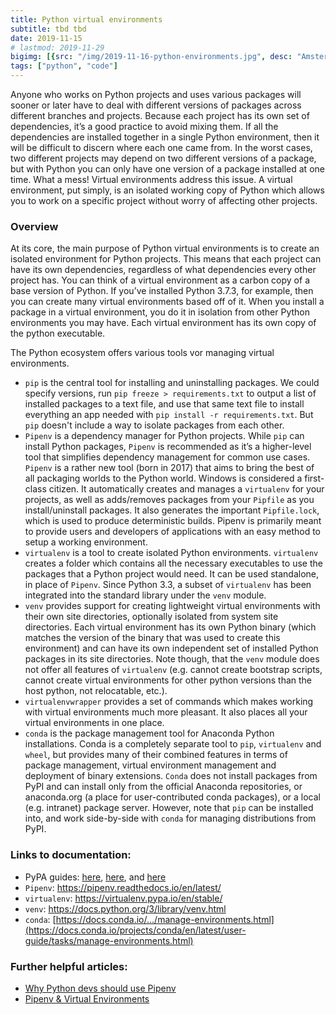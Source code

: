 ```yaml
---
title: Python virtual environments
subtitle: tbd tbd
date: 2019-11-15
# lastmod: 2019-11-29
bigimg: [{src: "/img/2019-11-16-python-environments.jpg", desc: "Amsterdam (2018)"}]
tags: ["python", "code"]
---
```


Anyone who works on Python projects and uses various packages will sooner or later have to deal with different versions of packages across different branches and projects. Because each project has its own set of dependencies, it’s a good practice to avoid mixing them. If all the dependencies are installed together in a single Python environment, then it will be difficult to discern where each one came from. In the worst cases, two different projects may depend on two different versions of a package, but with Python you can only have one version of a package installed at one time. What a mess! Virtual environments address this issue. A virtual environment, put simply, is an isolated working copy of Python which allows you to work on a specific project without worry of affecting other projects. 


<!--more-->

### Overview

At its core, the main purpose of Python virtual environments is to create an isolated environment for Python projects. This means that each project can have its own dependencies, regardless of what dependencies every other project has. You can think of a virtual environment as a carbon copy of a base version of Python. If you’ve installed Python 3.7.3, for example, then you can create many virtual environments based off of it. When you install a package in a virtual environment, you do it in isolation from other Python environments you may have. Each virtual environment has its own copy of the python executable.

The Python ecosystem offers various tools vor managing virtual environments. 

- `pip` is the central tool for installing and uninstalling packages. We could specify versions, run `pip freeze > requirements.txt` to output a list of installed packages to a text file, and use that same text file to install everything an app needed with `pip install -r requirements.txt`. But `pip` doesn't include a way to isolate packages from each other.
- `Pipenv` is a dependency manager for Python projects. While `pip` can install Python packages, `Pipenv` is recommended as it’s a higher-level tool that simplifies dependency management for common use cases. `Pipenv` is a rather new tool (born in 2017) that aims to bring the best of all packaging worlds to the Python world. Windows is considered a first-class citizen. It automatically creates and manages a `virtualenv` for your projects, as well as adds/removes packages from your `Pipfile` as you install/uninstall packages. It also generates the important `Pipfile.lock`, which is used to produce deterministic builds. Pipenv is primarily meant to provide users and developers of applications with an easy method to setup a working environment. 
- `virtualenv` is a tool to create isolated Python environments. `virtualenv` creates a folder which contains all the necessary executables to use the packages that a Python project would need. It can be used standalone, in place of `Pipenv`. Since Python 3.3, a subset of `virtualenv` has been integrated into the standard library under the `venv` module. 
- `venv` provides support for creating lightweight virtual environments with their own site directories, optionally isolated from system site directories. Each virtual environment has its own Python binary (which matches the version of the binary that was used to create this environment) and can have its own independent set of installed Python packages in its site directories. Note though, that the `venv` module does not offer all features of `virtualenv` (e.g. cannot create bootstrap scripts, cannot create virtual environments for other python versions than the host python, not relocatable, etc.). 
- `virtualenvwrapper` provides a set of commands which makes working with virtual environments much more pleasant. It also places all your virtual environments in one place.
- `conda` is the package management tool for Anaconda Python installations. Conda is a completely separate tool to `pip`, `virtualenv` and `wheel`, but provides many of their combined features in terms of package management, virtual environment management and deployment of binary extensions. `Conda` does not install packages from PyPI and can install only from the official Anaconda repositories, or anaconda.org (a place for user-contributed conda packages), or a local (e.g. intranet) package server. However, note that `pip` can be installed into, and work side-by-side with `conda` for managing distributions from PyPI.


### Links to documentation:

- PyPA guides: [here](https://packaging.python.org/guides/tool-recommendations/), [here](https://packaging.python.org/guides/installing-using-pip-and-virtual-environments/), and [here](https://packaging.python.org/tutorials/managing-dependencies/)
- `Pipenv`: https://pipenv.readthedocs.io/en/latest/  
- `virtualenv`: https://virtualenv.pypa.io/en/stable/
- `venv`: https://docs.python.org/3/library/venv.html
- `conda`: [https://docs.conda.io/.../manage-environments.html](https://docs.conda.io/projects/conda/en/latest/user-guide/tasks/manage-environments.html)


###  Further helpful articles:

- [Why Python devs should use Pipenv](https://opensource.com/article/18/2/why-python-devs-should-use-pipenv)
- [Pipenv & Virtual Environments](https://docs.python-guide.org/dev/virtualenvs/)